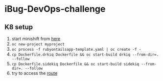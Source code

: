 # iBug-DevOps-challenge

K8 setup
-------------------

1. start minishift from [here](https://docs.okd.io/latest/minishift/getting-started/quickstart.html)
2. `oc new-project myproject`
3. `oc process -f rubyontailsapp-template.yaml | oc create -f -`
4. `cp Dockerfile.drkiq Dockerfile && oc start-build drkiq --from-dir=. --follow`
5. `cp Dockerfile.sidekiq Dockerfile && oc start-build sidekiq --from-dir=. --follow`
6. try to access the [route](http://drkiq-myproject.192.168.99.100.nip.io)

